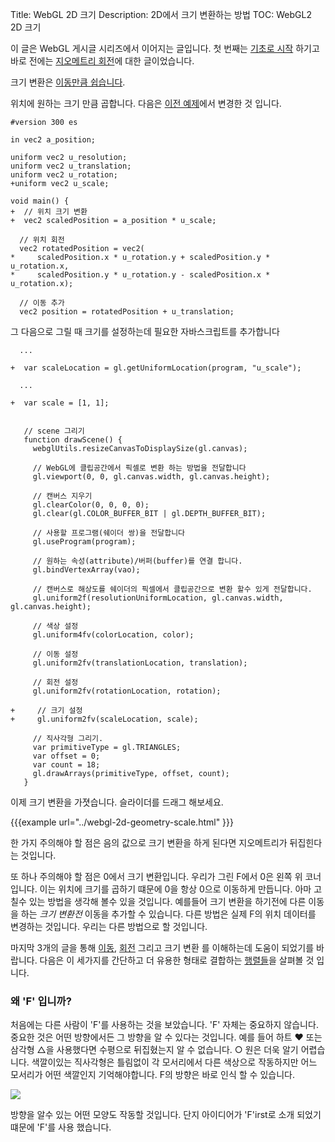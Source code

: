 Title: WebGL 2D 크기
Description: 2D에서 크기 변환하는 방법
TOC: WebGL2 2D 크기


이 글은 WebGL 게시글 시리즈에서 이어지는 글입니다. 첫 번째는 [기초로 시작](webgl-fundamentals.html) 하기고 바로 전에는 [지오메트리 회전](webgl-2d-rotation.html)에 대한 글이었습니다.

크기 변환은 [이동만큼 쉽습니다](webgl-2d-translation.html).

위치에 원하는 크기 만큼 곱합니다. 다음은 [이전 예제](webgl-2d-rotation.html)에서 변경한 것 입니다.

```
#version 300 es

in vec2 a_position;

uniform vec2 u_resolution;
uniform vec2 u_translation;
uniform vec2 u_rotation;
+uniform vec2 u_scale;

void main() {
+  // 위치 크기 변환
+  vec2 scaledPosition = a_position * u_scale;

  // 위치 회전
  vec2 rotatedPosition = vec2(
*     scaledPosition.x * u_rotation.y + scaledPosition.y * u_rotation.x,
*     scaledPosition.y * u_rotation.y - scaledPosition.x * u_rotation.x);

  // 이동 추가
  vec2 position = rotatedPosition + u_translation;
```

그 다음으로 그릴 때 크기를 설정하는데 필요한 자바스크립트를 추가합니다

```
  ...

+  var scaleLocation = gl.getUniformLocation(program, "u_scale");

  ...

+  var scale = [1, 1];


   // scene 그리기
   function drawScene() {
     webglUtils.resizeCanvasToDisplaySize(gl.canvas);

     // WebGL에 클립공간에서 픽셀로 변환 하는 방법을 전달합니다
     gl.viewport(0, 0, gl.canvas.width, gl.canvas.height);

     // 캔버스 지우기
     gl.clearColor(0, 0, 0, 0);
     gl.clear(gl.COLOR_BUFFER_BIT | gl.DEPTH_BUFFER_BIT);

     // 사용할 프로그램(쉐이더 쌍)을 전달합니다
     gl.useProgram(program);

     // 원하는 속성(attribute)/버퍼(buffer)를 연결 합니다.
     gl.bindVertexArray(vao);

     // 캔버스로 해상도를 쉐이더의 픽셀에서 클립공간으로 변환 할수 있게 전달합니다.
     gl.uniform2f(resolutionUniformLocation, gl.canvas.width, gl.canvas.height);

     // 색상 설정
     gl.uniform4fv(colorLocation, color);

     // 이동 설정
     gl.uniform2fv(translationLocation, translation);

     // 회전 설정
     gl.uniform2fv(rotationLocation, rotation);

+     // 크기 설정
+     gl.uniform2fv(scaleLocation, scale);

     // 직사각형 그리기.
     var primitiveType = gl.TRIANGLES;
     var offset = 0;
     var count = 18;
     gl.drawArrays(primitiveType, offset, count);
   }
```

이제 크기 변환을 가졋습니다. 슬라이더를 드래그 해보세요.

{{{example url="../webgl-2d-geometry-scale.html" }}}

한 가지 주의해야 할 점은 음의 값으로 크기 변환을 하게 된다면 지오메트리가 뒤집힌다는 것입니다.

또 하나 주의해야 할 점은 0에서 크기 변환입니다. 우리가 그린 F에서 0은 왼쪽 위 코너입니다. 이는 위치에 크기를 곱하기 떄문에 0을 항상 0으로 이동하게 만듭니다.
아마 고칠수 있는 방법을 생각해 볼수 있을 것입니다. 예를들어 크기 변환을 하기전에 다른 이동을 하는 *크기 변환전* 이동을 추가할 수 있습니다.
다른 방법은 실제 F의 위치 데이터를 변경하는 것입니다. 우리는 다른 방법으로 할 것입니다.

마지막 3개의 글을 통해 [이동](webgl-2d-translation.html), [회전](webgl-2d-rotation.html) 그리고 크기 변환 를 이해하는데 도움이 되었기를 바랍니다. 다음은 이 세가지를 간단하고 더 유용한 형태로 결합하는 [행렬들](webgl-2d-matrices.html)을 살펴볼 것 입니다.

<div class="webgl_bottombar">
<h3>왜 'F' 입니까?</h3>
<p>
처음에는 다른 사람이 'F'를 사용하는 것을 보았습니다. 'F' 자체는 중요하지 않습니다. 중요한 것은 어떤 방향에서든 그 방향을 알 수 있다는 것입니다. 예를 들어 하트 ❤ 또는 삼각형 △을 사용했다면 수평으로 뒤집혔는지 알 수 없습니다. ○ 원은 더욱 알기 어렵습니다. 색깔이있는 직사각형은 틀림없이 각 모서리에서 다른 색상으로 작동하지만 어느 모서리가 어떤 색깔인지 기억해야합니다. F의 방향은 바로 인식 할 수 있습니다.
</p>
<img src="../resources/f-orientation.svg" class="webgl_center"/>
<p>
방향을 알수 있는 어떤 모양도 작동할 것입니다. 단지 아이디어가 'F'irst로 소개 되었기 떄문에 'F'를 사용 했습니다.
</p>
</div>
